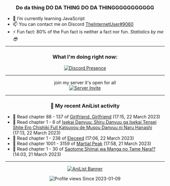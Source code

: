 <div align="center">

### Do da thing DO DA THING DO DA THINGGGGGGGGGGG
</div>

- 🌱 I’m currently learning JavaScript
- 📫 You can contact me on Discord [TheInternetUser#9060](https://discord.com/users/534117072796385300)
- ⚡ Fun fact: 80% of the Fun fact is neither a fact nor fun. _Statistics by me 😎_
<hr>

<div align="center">

### What I'm doing right now:
[![Discord Presence](https://lanyard.cnrad.dev/api/534117072796385300)](https://discord.com/users/534117072796385300)
<hr>

join my server it's open for all <br>
[![Server Invite](https://invidget.switchblade.xyz/bfYgVHxrSs)](https://discord.gg/bfYgVHxrSs)

<hr>
  
### 🌸 My recent AniList activity

</div>

<!-- ANILIST_ACTIVITY:start -->

-   📖 Read chapter 88 - 137 of [Girlfriend, Girlfriend](https://anilist.co/manga/116266) (17:15, 22 March 2023)
-   📖 Read chapter 1 - 6 of [Isekai Danyuu: Shiru Danyuu ga Isekai Tensei Shite Ero Chishiki Full Katsuyou de Musou Danyuu ni Naru Hanashi](https://anilist.co/manga/156621) (17:13, 22 March 2023)
-   📖 Read chapter 1 - 238 of [Eleceed](https://anilist.co/manga/106929) (17:06, 22 March 2023)
-   📖 Read chapter 1001 - 3159 of [Martial Peak](https://anilist.co/manga/104494) (17:58, 21 March 2023)
-   📖 Read chapter 1 - 30 of [Saotome Shimai wa Manga no Tame Nara!?](https://anilist.co/manga/103621) (14:03, 21 March 2023)

<!-- ANILIST_ACTIVITY:end -->
<hr>

<div align="center">

[![AniList Banner](https://img.anili.st/User/929966)](https://anilist.co/user/TheInternetUser)

![Profile views](https://gpvc.arturio.dev/TheInternetUse7) Since 2023-01-09

</div>
